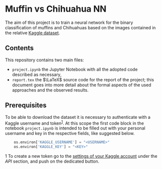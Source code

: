 # Muffin vs Chihuahua NN
The aim of this project is to train a neural network for the binary classification of muffins and Chihuahuas based on the images contained in the relative [Kaggle dataset](https://www.kaggle.com/datasets/samuelcortinhas/muffin-vs-chihuahua-image-classification).

## Contents
This repository contains two main files:
* `project.ipynb` the Jupyter Notebook with all the adopted code described as necessary,
* `report.tex` the $\LaTeX$ source code for the report of the project; this document goes into more detail about the formal aspects of the used approaches and the observed results.

## Prerequisites
To be able to download the dataset it is necessary to authenticate with a Kaggle username and token<sup>[1](#fn1)</sup>. At this scope the first code block in the notebook `project.ipynb` is intended to be filled out with your personal username and key in the respective fields, like suggested below.
```python
    os.environ['KAGGLE_USERNAME'] = "<USERNAME>"
    os.environ['KAGGLE_KEY'] = "<KEY>"
```
<a name="fn1">1</a> To create a new token go to the [settings of your Kaggle account](https://www.kaggle.com/settings) under the *API* section, and push on the dedicated button.